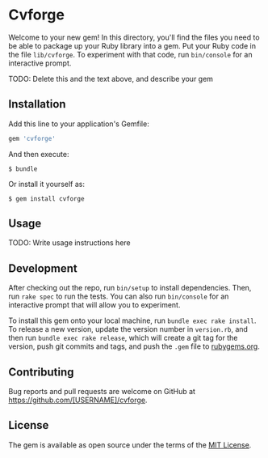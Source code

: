 # Cvforge

Welcome to your new gem! In this directory, you'll find the files you need to be able to package up your Ruby library into a gem. Put your Ruby code in the file `lib/cvforge`. To experiment with that code, run `bin/console` for an interactive prompt.

TODO: Delete this and the text above, and describe your gem

## Installation

Add this line to your application's Gemfile:

```ruby
gem 'cvforge'
```

And then execute:

    $ bundle

Or install it yourself as:

    $ gem install cvforge

## Usage

TODO: Write usage instructions here

## Development

After checking out the repo, run `bin/setup` to install dependencies. Then, run `rake spec` to run the tests. You can also run `bin/console` for an interactive prompt that will allow you to experiment.

To install this gem onto your local machine, run `bundle exec rake install`. To release a new version, update the version number in `version.rb`, and then run `bundle exec rake release`, which will create a git tag for the version, push git commits and tags, and push the `.gem` file to [rubygems.org](https://rubygems.org).

## Contributing

Bug reports and pull requests are welcome on GitHub at https://github.com/[USERNAME]/cvforge.


## License

The gem is available as open source under the terms of the [MIT License](http://opensource.org/licenses/MIT).

